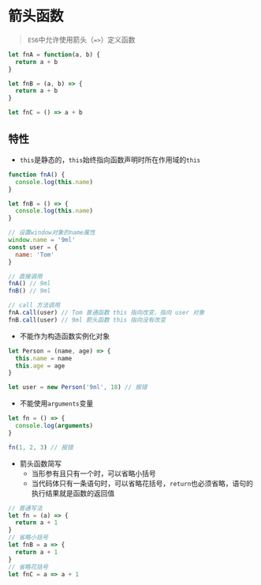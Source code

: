 # 箭头函数

> `ES6`中允许使用箭头（`=>`）定义函数

```javascript
let fnA = function(a, b) {
  return a + b
}

let fnB = (a, b) => {
  return a + b
}

let fnC = () => a + b
```

## 特性

- `this`是静态的，`this`始终指向函数声明时所在作用域的`this`

```javascript
function fnA() {
  console.log(this.name)
}

let fnB = () => {
  console.log(this.name)
}

// 设置window对象的name属性
window.name = '9ml'
const user = {
  name: 'Tom'
}

// 直接调用
fnA() // 9ml
fnB() // 9ml

// call 方法调用
fnA.call(user) // Tom 普通函数 this 指向改变，指向 user 对象
fnB.call(user) // 9ml 箭头函数 this 指向没有改变
```

- 不能作为构造函数实例化对象

```javascript
let Person = (name, age) => {
  this.name = name
  this.age = age
}

let user = new Person('9ml', 18) // 报错
```

- 不能使用`arguments`变量

```javascript
let fn = () => {
  console.log(arguments)
}

fn(1, 2, 3) // 报错
```

- 箭头函数简写
  - 当形参有且只有一个时，可以省略小括号
  - 当代码体只有一条语句时，可以省略花括号，`return`也必须省略，语句的执行结果就是函数的返回值

```javascript
// 普通写法
let fn = (a) => {
  return a + 1
}
// 省略小括号
let fnB = a => {
  return a + 1
}
// 省略花括号
let fnC = a => a + 1
```

